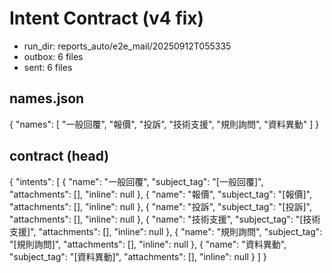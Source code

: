 # Intent Contract (v4 fix)
- run_dir: reports_auto/e2e_mail/20250912T055335
- outbox: 6 files
- sent:   6 files

## names.json
{
  "names": [
    "一般回覆",
    "報價",
    "投訴",
    "技術支援",
    "規則詢問",
    "資料異動"
  ]
}

## contract (head)
{
  "intents": [
    {
      "name": "一般回覆",
      "subject_tag": "[一般回覆]",
      "attachments": [],
      "inline": null
    },
    {
      "name": "報價",
      "subject_tag": "[報價]",
      "attachments": [],
      "inline": null
    },
    {
      "name": "投訴",
      "subject_tag": "[投訴]",
      "attachments": [],
      "inline": null
    },
    {
      "name": "技術支援",
      "subject_tag": "[技術支援]",
      "attachments": [],
      "inline": null
    },
    {
      "name": "規則詢問",
      "subject_tag": "[規則詢問]",
      "attachments": [],
      "inline": null
    },
    {
      "name": "資料異動",
      "subject_tag": "[資料異動]",
      "attachments": [],
      "inline": null
    }
  ]
}
